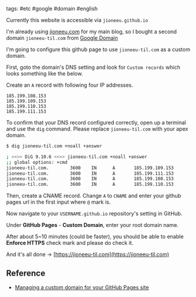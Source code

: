 tags: #etc #google #domain #english

Currently this website is accessible via `jioneeu.github.io`

I'm already using [jioneeu.com](https://jioneeu.com) for my 
main blog, so I bought a second domain `jioneeu-til.com` from [Google Domain](https://domains.google.com)

I'm going to configure this github page to use `jioneeu-til.com` as a custom domain.

First, goto the domain's DNS setting and look for `Custom records` which looks something like the below.

Create an `A` record with following four IP addresses.
```
185.199.108.153
185.199.109.153
185.199.110.153
185.199.111.153
```

To confirm that your DNS record configured correctly, open up a terminal and use the `dig` command.
Please replace `jioneeu-til.com` with your apex domain.

```bash
$ dig jioneeu-til.com +noall +answer

; <<>> DiG 9.10.6 <<>> jioneeu-til.com +noall +answer
;; global options: +cmd
jioneeu-til.com.        3600    IN      A       185.199.109.153
jioneeu-til.com.        3600    IN      A       185.199.111.153
jioneeu-til.com.        3600    IN      A       185.199.108.153
jioneeu-til.com.        3600    IN      A       185.199.110.153
```

Then, create a CNAME record.
Change `A` to `CNAME` and enter your github pages url in the first input where `@` mark is. 

Now navigate to your `USERNAME.github.io` repository's setting in GitHub.

Under **GitHub Pages** - **Custom Domain**, enter your root domain name.

After about 5~10 minutes (could be faster), you should be able to enable **Enforce HTTPS** check mark and please do check it.

And it's all done →
[https://jioneeu-til.com](https://jioneeu-til.com)

## Reference
- [Managing a custom domain for your GitHub Pages site](https://docs.github.com/en/free-pro-team@latest/github/working-with-github-pages/managing-a-custom-domain-for-your-github-pages-site)